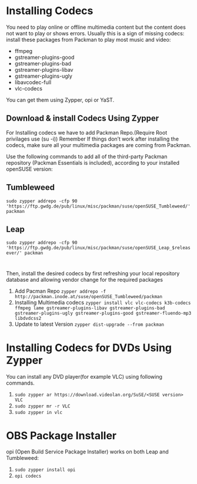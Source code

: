 # Installing Codecs 
You need to play online or offline multimedia content but the content does not want to play or shows errors. Usually this is a sign of missing codecs: install these packages from Packman to play most music and video:

- ffmpeg
- gstreamer-plugins-good
- gstreamer-plugins-bad
- gstreamer-plugins-libav
- gstreamer-plugins-ugly
- libavcodec-full
- vlc-codecs

You can get them using Zypper, opi or YaST.

## Download & install Codecs Using Zypper

For Installing codecs we have to add Packman Repo.(Require Root privilages use (su -i)) Remember If things don’t work after installing the codecs, make sure all your multimedia packages are coming from Packman.

Use the following commands to add all of the third-party Packman repository (Packman Essentials is included), according to your installed openSUSE version:
 
## Tumbleweed

`sudo zypper addrepo -cfp 90 'https://ftp.gwdg.de/pub/linux/misc/packman/suse/openSUSE_Tumbleweed/' packman`

## Leap

`sudo zypper addrepo -cfp 90 'https://ftp.gwdg.de/pub/linux/misc/packman/suse/openSUSE_Leap_$releasever/' packman`

#

Then, install the desired codecs by first refreshing your local repository database and allowing vendor change for the required packages

1. Add  Pacman Repo `zypper addrepo -f http://packman.inode.at/suse/openSUSE_Tumbleweed/packman`
2. Installing Multimedia codecs `zypper install vlc vlc-codecs k3b-codecs ffmpeg lame gstreamer-plugins-libav gstreamer-plugins-bad gstreamer-plugins-ugly gstreamer-plugins-good gstreamer-fluendo-mp3 libdvdcss2`
3. Update to latest Version `zypper dist-upgrade --from packman`
 
# Installing Codecs for DVDs Using Zypper

You can install any DVD player(for example VLC) using following commands.

1. `sudo zypper ar https://download.videolan.org/SuSE/<SUSE version> VLC`
2. `sudo zypper mr -r VLC`
3. `sudo zypper in vlc`

# OBS Package Installer

opi (Open Build Service Package Installer) works on both Leap and Tumbleweed:

1. `sudo zypper install opi`
2. `opi codecs`





